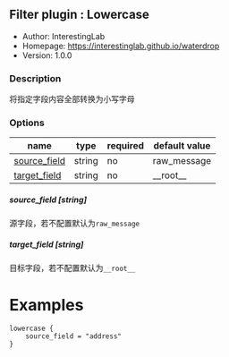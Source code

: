 ## Filter plugin : Lowercase

* Author: InterestingLab
* Homepage: https://interestinglab.github.io/waterdrop
* Version: 1.0.0

### Description

将指定字段内容全部转换为小写字母

### Options

| name | type | required | default value |
| --- | --- | --- | --- |
| [source_field](#source_field-string) | string | no | raw_message |
| [target_field](#target_field-string) | string | no | \_\_root\_\_ |

##### source_field [string]

源字段，若不配置默认为`raw_message`

##### target_field [string]

目标字段，若不配置默认为`__root__`

# Examples

```
lowercase {
    source_field = "address"
}
```